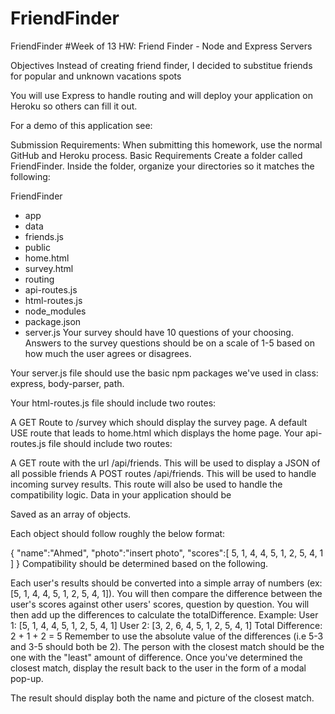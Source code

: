 # FriendFinder
FriendFinder
#Week of 13 HW: Friend Finder - Node and Express Servers

Objectives
Instead of creating friend finder, I decided to substitue friends for popular and unknown vacations spots


You will use Express to handle routing and will deploy your application on Heroku so others can fill it out.

For a demo of this application see:

Submission Requirements:
When submitting this homework, use the normal GitHub and Heroku process.
Basic Requirements
Create a folder called FriendFinder. Inside the folder, organize your directories so it matches the following:

FriendFinder
- app
- data
- friends.js
- public
- home.html
- survey.html
- routing
- api-routes.js
- html-routes.js
- node_modules
- package.json
- server.js
Your survey should have 10 questions of your choosing. Answers to the survey questions should be on a scale of 1-5 based on how much the user agrees or disagrees.

Your server.js file should use the basic npm packages we've used in class: express, body-parser, path.

Your html-routes.js file should include two routes:

A GET Route to /survey which should display the survey page.
A default USE route that leads to home.html which displays the home page.
Your api-routes.js file should include two routes:

A GET route with the url /api/friends. This will be used to display a JSON of all possible friends
A POST routes /api/friends. This will be used to handle incoming survey results. This route will also be used to handle the compatibility logic.
Data in your application should be

Saved as an array of objects.

Each object should follow roughly the below format:

{
"name":"Ahmed",
"photo":"insert photo",
"scores":[
5,
1,
4,
4,
5,
1,
2,
5,
4,
1
]
}
Compatibility should be determined based on the following.

Each user's results should be converted into a simple array of numbers (ex: [5, 1, 4, 4, 5, 1, 2, 5, 4, 1]).
You will then compare the difference between the user's scores against other users' scores, question by question. You will then add up the differences to calculate the totalDifference.
Example:
User 1: [5, 1, 4, 4, 5, 1, 2, 5, 4, 1]
User 2: [3, 2, 6, 4, 5, 1, 2, 5, 4, 1]
Total Difference: 2 + 1 + 2 = 5
Remember to use the absolute value of the differences (i.e 5-3 and 3-5 should both be 2).
The person with the closest match should be the one with the "least" amount of difference.
Once you've determined the closest match, display the result back to the user in the form of a modal pop-up.

The result should display both the name and picture of the closest match.
